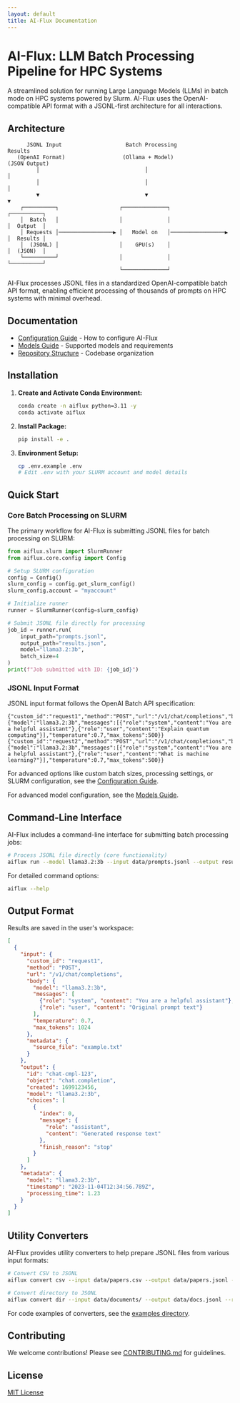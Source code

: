 ```yaml
---
layout: default
title: AI-Flux Documentation
---
```


# AI-Flux: LLM Batch Processing Pipeline for HPC Systems

A streamlined solution for running Large Language Models (LLMs) in batch mode on HPC systems powered by Slurm. AI-Flux uses the OpenAI-compatible API format with a JSONL-first architecture for all interactions.

## Architecture

```
      JSONL Input                    Batch Processing                    Results
   (OpenAI Format)                  (Ollama + Model)                   (JSON Output)
         │                                 │                                 │
         │                                 │                                 │
         ▼                                 ▼                                 ▼
    ┌──────────┐                   ┌──────────────┐                   ┌──────────┐
    │  Batch   │                   │              │                   │  Output  │
    │ Requests │─────────────────▶ │   Model on   │─────────────────▶ │  Results │
    │  (JSONL) │                   │    GPU(s)    │                   │  (JSON)  │
    └──────────┘                   │              │                   └──────────┘
                                   └──────────────┘                    
```

AI-Flux processes JSONL files in a standardized OpenAI-compatible batch API format, enabling efficient processing of thousands of prompts on HPC systems with minimal overhead.

## Documentation

- [Configuration Guide](CONFIGURATION.md) - How to configure AI-Flux
- [Models Guide](MODELS.md) - Supported models and requirements
- [Repository Structure](REPOSITORY_STRUCTURE.md) - Codebase organization

## Installation

1. **Create and Activate Conda Environment:**
   ```bash
   conda create -n aiflux python=3.11 -y
   conda activate aiflux
   ```

2. **Install Package:**
   ```bash
   pip install -e .
   ```

3. **Environment Setup:**
   ```bash
   cp .env.example .env
   # Edit .env with your SLURM account and model details
   ```

## Quick Start

### Core Batch Processing on SLURM

The primary workflow for AI-Flux is submitting JSONL files for batch processing on SLURM:

```python
from aiflux.slurm import SlurmRunner
from aiflux.core.config import Config

# Setup SLURM configuration
config = Config()
slurm_config = config.get_slurm_config()
slurm_config.account = "myaccount"

# Initialize runner
runner = SlurmRunner(config=slurm_config)

# Submit JSONL file directly for processing
job_id = runner.run(
    input_path="prompts.jsonl",
    output_path="results.json",
    model="llama3.2:3b",
    batch_size=4
)
print(f"Job submitted with ID: {job_id}")
```

### JSONL Input Format

JSONL input format follows the OpenAI Batch API specification:

```jsonl
{"custom_id":"request1","method":"POST","url":"/v1/chat/completions","body":{"model":"llama3.2:3b","messages":[{"role":"system","content":"You are a helpful assistant"},{"role":"user","content":"Explain quantum computing"}],"temperature":0.7,"max_tokens":500}}
{"custom_id":"request2","method":"POST","url":"/v1/chat/completions","body":{"model":"llama3.2:3b","messages":[{"role":"system","content":"You are a helpful assistant"},{"role":"user","content":"What is machine learning?"}],"temperature":0.7,"max_tokens":500}}
```

For advanced options like custom batch sizes, processing settings, or SLURM configuration, see the [Configuration Guide](CONFIGURATION.md).

For advanced model configuration, see the [Models Guide](MODELS.md).

## Command-Line Interface

AI-Flux includes a command-line interface for submitting batch processing jobs:

```bash
# Process JSONL file directly (core functionality)
aiflux run --model llama3.2:3b --input data/prompts.jsonl --output results/output.json
```

For detailed command options:
```bash
aiflux --help
```

## Output Format

Results are saved in the user's workspace:

```json
[
  {
    "input": {
      "custom_id": "request1",
      "method": "POST",
      "url": "/v1/chat/completions",
      "body": {
        "model": "llama3.2:3b",
        "messages": [
          {"role": "system", "content": "You are a helpful assistant"},
          {"role": "user", "content": "Original prompt text"}
        ],
        "temperature": 0.7,
        "max_tokens": 1024
      },
      "metadata": {
        "source_file": "example.txt"
      }
    },
    "output": {
      "id": "chat-cmpl-123",
      "object": "chat.completion",
      "created": 1699123456,
      "model": "llama3.2:3b",
      "choices": [
        {
          "index": 0,
          "message": {
            "role": "assistant",
            "content": "Generated response text"
          },
          "finish_reason": "stop"
        }
      ]
    },
    "metadata": {
      "model": "llama3.2:3b",
      "timestamp": "2023-11-04T12:34:56.789Z",
      "processing_time": 1.23
    }
  }
]
```

## Utility Converters

AI-Flux provides utility converters to help prepare JSONL files from various input formats:

```bash
# Convert CSV to JSONL
aiflux convert csv --input data/papers.csv --output data/papers.jsonl --template "Summarize: {text}"

# Convert directory to JSONL
aiflux convert dir --input data/documents/ --output data/docs.jsonl --recursive
```

For code examples of converters, see the [examples directory](https://github.com/UIUC-Chatbot/ai-flux/tree/main/examples/).

## Contributing

We welcome contributions! Please see [CONTRIBUTING.md](https://github.com/UIUC-Chatbot/ai-flux/blob/main/CONTRIBUTING.md) for guidelines.

## License

[MIT License](https://github.com/UIUC-Chatbot/ai-flux/blob/main/LICENSE) 